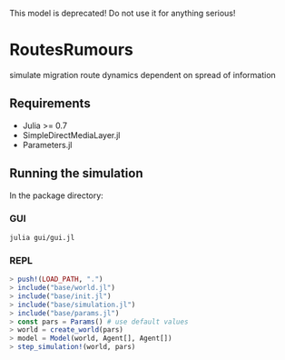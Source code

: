This model is deprecated! Do not use it for anything serious!


# RoutesRumours
simulate migration route dynamics dependent on spread of information

## Requirements

* Julia >= 0.7
* SimpleDirectMediaLayer.jl 
* Parameters.jl

## Running the simulation

In the package directory:

### GUI

```
julia gui/gui.jl
```

### REPL

```julia
> push!(LOAD_PATH, ".")
> include("base/world.jl")
> include("base/init.jl")
> include("base/simulation.jl")
> include("base/params.jl")
> const pars = Params() # use default values
> world = create_world(pars)
> model = Model(world, Agent[], Agent[])
> step_simulation!(world, pars)
```
